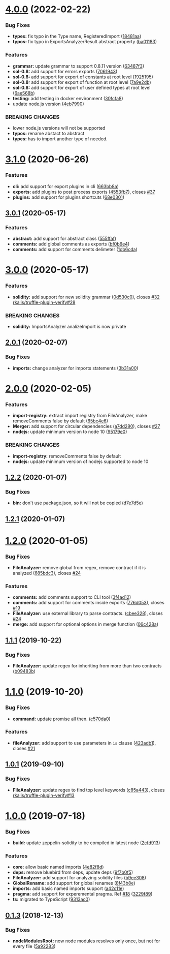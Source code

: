 # [4.0.0](https://github.com/RyuuGan/sol-merger/compare/v3.1.0...v4.0.0) (2022-02-22)


### Bug Fixes

* **types:** fix typo in the Type name, RegisteredImport ([18481aa](https://github.com/RyuuGan/sol-merger/commit/18481aa6b0d8ad778f97d9480342d508c7ffb41b))
* **typos:** fix typo in ExportsAnalyzerResult abstract property ([ba01183](https://github.com/RyuuGan/sol-merger/commit/ba01183b4e10e16fbcc01c09df21d9a0ba4182c6))


### Features

* **grammar:** update grammar to support 0.8.11 version ([63487f3](https://github.com/RyuuGan/sol-merger/commit/63487f37c98d82f289bea46fc408eb039d755858))
* **sol-0.8:** add support for errors exports ([7061943](https://github.com/RyuuGan/sol-merger/commit/7061943d520bbaaa14fbad4cd54e74a248f02456))
* **sol-0.8:** add support for export of constants at root level ([1925195](https://github.com/RyuuGan/sol-merger/commit/1925195d09151c487a675613ddd4b5ced23a80e5))
* **sol-0.8:** add support for export of function at root level ([7a9e2db](https://github.com/RyuuGan/sol-merger/commit/7a9e2db313519d32c5229fcceab398909743b389))
* **sol-0.8:** add support for export of user defined types at root level ([6ae568b](https://github.com/RyuuGan/sol-merger/commit/6ae568bce126d0b48781ad9c426f93ce124719ae))
* **testing:** add testing in docker environment ([30fcfa8](https://github.com/RyuuGan/sol-merger/commit/30fcfa8ff2a626cad046cec4a3aabcdc371a9972))
* update node.js version ([4eb7990](https://github.com/RyuuGan/sol-merger/commit/4eb7990e5eb68f76d6dfec1febded5cc700f5897))


### BREAKING CHANGES

* lower node.js versions will not be supported
* **typos:** rename abstact to abstract
* **types:** has to import another type of needed.



# [3.1.0](https://github.com/RyuuGan/sol-merger/compare/v3.0.1...v3.1.0) (2020-06-26)


### Features

* **cli:** add support for export plugins in cli ([663bb8a](https://github.com/RyuuGan/sol-merger/commit/663bb8a092d6c78d3907f5e73df6cbce8dc5ffdb))
* **exports:** add plugins to post process exports ([4553fb7](https://github.com/RyuuGan/sol-merger/commit/4553fb7dcc0d2a1f53e90ae79412981a3c804dc6)), closes [#37](https://github.com/RyuuGan/sol-merger/issues/37)
* **plugins:** add support for plugins shortcuts ([68e0301](https://github.com/RyuuGan/sol-merger/commit/68e030175f28185df8df29cb928930d2063ae6bd))



## [3.0.1](https://github.com/RyuuGan/sol-merger/compare/v3.0.0...v3.0.1) (2020-05-17)


### Features

* **abstract:** add support for abstract class ([555ffaf](https://github.com/RyuuGan/sol-merger/commit/555ffaf79f7d4871e5baa5247de67b7334ed2643))
* **comments:** add global comments as exports ([bf0b6e4](https://github.com/RyuuGan/sol-merger/commit/bf0b6e41bd2984e183e41f988710a328eaeda4c3))
* **comments:** add support for comments delimeter ([1db6cda](https://github.com/RyuuGan/sol-merger/commit/1db6cdabc3a0790023fd835d5fd8ed88d09ab4f3))



# [3.0.0](https://github.com/RyuuGan/sol-merger/compare/v2.0.1...v3.0.0) (2020-05-17)


### Features

* **solidity:** add support for new solidity grammar ([0d530c0](https://github.com/RyuuGan/sol-merger/commit/0d530c0ad29f99aba617cc0ec73afb52b4890934)), closes [#32](https://github.com/RyuuGan/sol-merger/issues/32) [rkalis/truffle-plugin-verify#28](https://github.com/rkalis/truffle-plugin-verify/issues/28)


### BREAKING CHANGES

* **solidity:** ImportsAnalyzer analizeImport is now private



## [2.0.1](https://github.com/RyuuGan/sol-merger/compare/v2.0.0...v2.0.1) (2020-02-07)


### Bug Fixes

* **imports:** change analyzer for imports statements ([3b31a00](https://github.com/RyuuGan/sol-merger/commit/3b31a00a468ef5205bca4be52a469d2ae4bf4dff))



# [2.0.0](https://github.com/RyuuGan/sol-merger/compare/v1.2.2...v2.0.0) (2020-02-05)


### Features

* **import-registry:** extract import registry from FileAnalyzer, make removeComments false by default ([65bc4e6](https://github.com/RyuuGan/sol-merger/commit/65bc4e6dad5a63c9e9cba9860deade7c10eb2122))
* **Merger:** add support for circular dependencies ([a7dd280](https://github.com/RyuuGan/sol-merger/commit/a7dd28004c5b7ae8049f00cd60829fff08cb882f)), closes [#27](https://github.com/RyuuGan/sol-merger/issues/27)
* **nodejs:** update minimum version to node 10 ([95179e0](https://github.com/RyuuGan/sol-merger/commit/95179e0f3a3458f5f52b2f58e50ed20265b0a589))


### BREAKING CHANGES

* **import-registry:** removeComments false by default
* **nodejs:** update minimum version of nodejs supported to node 10



## [1.2.2](https://github.com/RyuuGan/sol-merger/compare/v1.2.1...v1.2.2) (2020-01-07)


### Bug Fixes

* **bin:** don't use package.json, so it will not be copied ([d7e7d5e](https://github.com/RyuuGan/sol-merger/commit/d7e7d5e072be93e30c7405af680914aad3aff86b))



## [1.2.1](https://github.com/RyuuGan/sol-merger/compare/v1.2.0...v1.2.1) (2020-01-07)



# [1.2.0](https://github.com/RyuuGan/sol-merger/compare/v1.1.1...v1.2.0) (2020-01-05)


### Bug Fixes

* **FileAnalyzer:** remove global from regex, remove contract if it is analyzed ([685bdc3](https://github.com/RyuuGan/sol-merger/commit/685bdc3a94ef399d77b6e66acc69143bf35b59ce)), closes [#24](https://github.com/RyuuGan/sol-merger/issues/24)


### Features

* **comments:** add comments support to CLI tool ([3f4ad12](https://github.com/RyuuGan/sol-merger/commit/3f4ad12bb662b544d0bd9243107de5fcb07b1c3f))
* **comments:** add support for comments inside exports ([776d053](https://github.com/RyuuGan/sol-merger/commit/776d053ef2e2f9140cb21970b554e4cfe8dac6fa)), closes [#19](https://github.com/RyuuGan/sol-merger/issues/19)
* **FileAnalyzer:** use external library to parse contracts. ([cbee328](https://github.com/RyuuGan/sol-merger/commit/cbee3284ec17402ec49d520396d24d49a2eb7cea)), closes [#24](https://github.com/RyuuGan/sol-merger/issues/24)
* **merge:** add support for optional options in merge function ([06c428a](https://github.com/RyuuGan/sol-merger/commit/06c428a8f3c49bddd6fa56df15527b5de86df1fc))



## [1.1.1](https://github.com/RyuuGan/sol-merger/compare/v1.1.0...v1.1.1) (2019-10-22)


### Bug Fixes

* **FileAnalyzer:** update regex for inheriting from more than two contracts ([b09483b](https://github.com/RyuuGan/sol-merger/commit/b09483b6a99d3ac35ec6e37be6cbd43b100ef6f0))



# [1.1.0](https://github.com/RyuuGan/sol-merger/compare/v1.0.1...v1.1.0) (2019-10-20)


### Bug Fixes

* **command:** update promise all then. ([c570da0](https://github.com/RyuuGan/sol-merger/commit/c570da0cccff1737ad892a2036b22111cea19b48))


### Features

* **fileAnalyzer:** add support to use parameters in `is` clause ([423adb1](https://github.com/RyuuGan/sol-merger/commit/423adb1d4c0f25ad5d62552d24f9fca62a2d2a10)), closes [#21](https://github.com/RyuuGan/sol-merger/issues/21)



## [1.0.1](https://github.com/RyuuGan/sol-merger/compare/v1.0.0...v1.0.1) (2019-09-10)


### Bug Fixes

* **FileAnalyzer:** update regex to find top level keywords ([c85a443](https://github.com/RyuuGan/sol-merger/commit/c85a4438cb977077ab18202d5732af0ea220e808)), closes [rkalis/truffle-plugin-verify#13](https://github.com/rkalis/truffle-plugin-verify/issues/13)



# [1.0.0](https://github.com/RyuuGan/sol-merger/compare/v0.1.3...v1.0.0) (2019-07-18)


### Bug Fixes

* **build:** update zeppelin-solidity to be compiled in latest node ([2cfd913](https://github.com/RyuuGan/sol-merger/commit/2cfd91303be4b8bb2bacf158c598f8e755a8a562))


### Features

* **core:** allow basic named imports ([4e82f8d](https://github.com/RyuuGan/sol-merger/commit/4e82f8dfbbfcbb20f70f78b9b2eebf37c67d0ee7))
* **deps:** remove bluebird from deps, update deps ([9f7b0f5](https://github.com/RyuuGan/sol-merger/commit/9f7b0f542248c68f36e158b9462cfc8641fffd91))
* **FileAnalyzer:** add support for analyzing solidity files ([b9ee308](https://github.com/RyuuGan/sol-merger/commit/b9ee3080b53b49c415ac4ed5759df7a4ab42e93d))
* **GlobalRename:** add support for global renames ([8f43b8e](https://github.com/RyuuGan/sol-merger/commit/8f43b8e3b42511d46fa520f5170a98980778419c))
* **imports:** add basic named imports support ([a42c11e](https://github.com/RyuuGan/sol-merger/commit/a42c11e79611aa5b3558cb6a77a4ac6d39b5ffe9))
* **pragma:** add support for experemental pragma. Ref [#18](https://github.com/RyuuGan/sol-merger/issues/18) ([3229f89](https://github.com/RyuuGan/sol-merger/commit/3229f89d328ea46bf3032ea987743ecb968c8470))
* **ts:** migrated to TypeScript ([9313ac0](https://github.com/RyuuGan/sol-merger/commit/9313ac01085b95a3a23b83e74d7fcd11927ebd99))



## [0.1.3](https://github.com/RyuuGan/sol-merger/compare/5a922838fe73fd8b7ebfa56b266ab202e8ebafbd...v0.1.3) (2018-12-13)


### Bug Fixes

* **nodeModulesRoot:** now node modules resolves only once, but not for every file ([5a92283](https://github.com/RyuuGan/sol-merger/commit/5a922838fe73fd8b7ebfa56b266ab202e8ebafbd))



